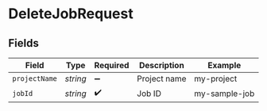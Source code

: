 # DeleteJobRequest


## Fields

| Field              | Type               | Required           | Description        | Example            |
| ------------------ | ------------------ | ------------------ | ------------------ | ------------------ |
| `projectName`      | *string*           | :heavy_minus_sign: | Project name       | my-project         |
| `jobId`            | *string*           | :heavy_check_mark: | Job ID             | my-sample-job      |